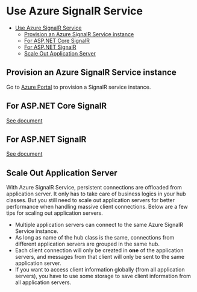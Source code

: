 # Use Azure SignalR Service

- [Use Azure SignalR Service](#use-azure-signalr-service)
  - [Provision an Azure SignalR Service instance](#provision-an-azure-signalr-service-instance)
  - [For ASP&#46;NET Core SignalR](#for-aspnet-core-signalr)
  - [For ASP&#46;NET SignalR](#for-aspnet-signalr)
  - [Scale Out Application Server](#scale-out-application-server)

## Provision an Azure SignalR Service instance

Go to [Azure Portal](https://portal.azure.com) to provision a SignalR service instance.

## For ASP&#46;NET Core SignalR

[See document](run-asp-net-core.md)

## For ASP&#46;NET SignalR

[See document](run-asp-net.md)

## Scale Out Application Server

With Azure SignalR Service, persistent connections are offloaded from application server.
It only has to take care of business logics in your hub classes.
But you still need to scale out application servers for better performance when handling massive client connections.
Below are a few tips for scaling out application servers.

- Multiple application servers can connect to the same Azure SignalR Service instance.
- As long as name of the hub class is the same, connections from different application servers are grouped in the same hub.
- Each client connection will only be created in **one** of the application servers, and messages from that client will only be sent to the same application server.
- If you want to access client information globally (from all application servers), you have to use some storage to save client information from all application servers.